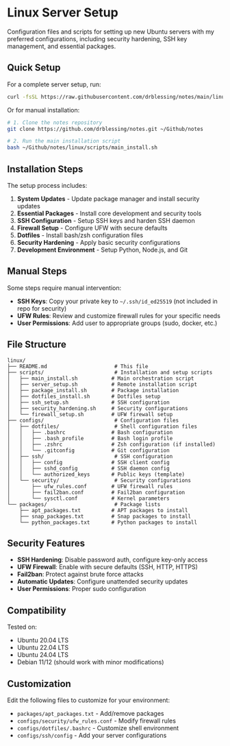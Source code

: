 # Linux Server Setup

Configuration files and scripts for setting up new Ubuntu servers with my preferred configurations, including security hardening, SSH key management, and essential packages.

## Quick Setup

For a complete server setup, run:

```bash
curl -fsSL https://raw.githubusercontent.com/drblessing/notes/main/linux/scripts/server_setup.sh | bash
```

Or for manual installation:

```bash
# 1. Clone the notes repository
git clone https://github.com/drblessing/notes.git ~/Github/notes

# 2. Run the main installation script
bash ~/Github/notes/linux/scripts/main_install.sh
```

## Installation Steps

The setup process includes:

1. **System Updates** - Update package manager and install security updates
2. **Essential Packages** - Install core development and security tools
3. **SSH Configuration** - Setup SSH keys and harden SSH daemon
4. **Firewall Setup** - Configure UFW with secure defaults
5. **Dotfiles** - Install bash/zsh configuration files
6. **Security Hardening** - Apply basic security configurations
7. **Development Environment** - Setup Python, Node.js, and Git

## Manual Steps

Some steps require manual intervention:

- **SSH Keys**: Copy your private key to `~/.ssh/id_ed25519` (not included in repo for security)
- **UFW Rules**: Review and customize firewall rules for your specific needs
- **User Permissions**: Add user to appropriate groups (sudo, docker, etc.)

## File Structure

```
linux/
├── README.md                      # This file
├── scripts/                       # Installation and setup scripts
│   ├── main_install.sh           # Main orchestration script
│   ├── server_setup.sh           # Remote installation script
│   ├── package_install.sh        # Package installation
│   ├── dotfiles_install.sh       # Dotfiles setup
│   ├── ssh_setup.sh              # SSH configuration
│   ├── security_hardening.sh     # Security configurations
│   └── firewall_setup.sh         # UFW firewall setup
├── configs/                       # Configuration files
│   ├── dotfiles/                  # Shell configuration files
│   │   ├── .bashrc               # Bash configuration
│   │   ├── .bash_profile         # Bash login profile
│   │   ├── .zshrc                # Zsh configuration (if installed)
│   │   └── .gitconfig            # Git configuration
│   ├── ssh/                       # SSH configuration
│   │   ├── config                # SSH client config
│   │   ├── sshd_config           # SSH daemon config
│   │   └── authorized_keys       # Public keys (template)
│   └── security/                  # Security configurations
│       ├── ufw_rules.conf        # UFW firewall rules
│       ├── fail2ban.conf         # Fail2ban configuration
│       └── sysctl.conf           # Kernel parameters
└── packages/                      # Package lists
    ├── apt_packages.txt          # APT packages to install
    ├── snap_packages.txt         # Snap packages to install
    └── python_packages.txt       # Python packages to install
```

## Security Features

- **SSH Hardening**: Disable password auth, configure key-only access
- **UFW Firewall**: Enable with secure defaults (SSH, HTTP, HTTPS)
- **Fail2ban**: Protect against brute force attacks
- **Automatic Updates**: Configure unattended security updates
- **User Permissions**: Proper sudo configuration

## Compatibility

Tested on:

- Ubuntu 20.04 LTS
- Ubuntu 22.04 LTS
- Ubuntu 24.04 LTS
- Debian 11/12 (should work with minor modifications)

## Customization

Edit the following files to customize for your environment:

- `packages/apt_packages.txt` - Add/remove packages
- `configs/security/ufw_rules.conf` - Modify firewall rules
- `configs/dotfiles/.bashrc` - Customize shell environment
- `configs/ssh/config` - Add your server configurations
